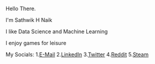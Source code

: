 Hello There.

I'm Sathwik H Naik

I like Data Science and Machine Learning

I enjoy games for leisure

My Socials:
    1.[E-Mail](sathwikhn@gmail.com)
    2.[LinkedIn](https://www.linkedin.com/in/sathwikhnaik/)
    3.[Twitter](https://twitter.com/not7wik)
    4.[Reddit](https://www.reddit.com/user/sathwik1294)
    5.[Steam](https://steamcommunity.com/id/lordzikron/)


